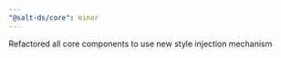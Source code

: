 ```yaml
---
"@salt-ds/core": minor
---
```


Refactored all core components to use new style injection mechanism
